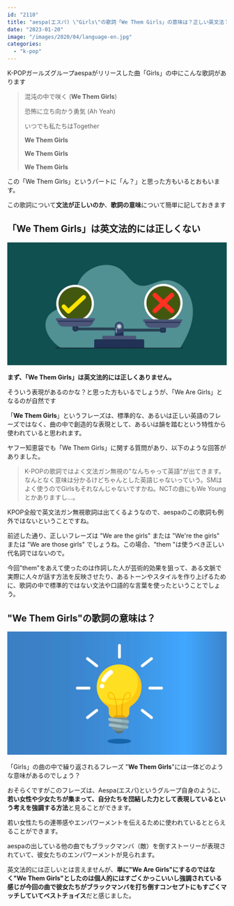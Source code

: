 ```yaml
---
id: "2110"
title: "aespa(エスパ) \"Girls\"の歌詞「We Them Girls」の意味は？正しい英文法？"
date: "2023-01-20"
image: "/images/2020/04/language-en.jpg"
categories: 
  - "k-pop"
---
```


K-POPガールズグループaespaがリリースした曲「Girls」の中にこんな歌詞があります

> 混沌の中で咲く (**We Them Girls**)
> 
> 恐怖に立ち向かう勇気 (Ah Yeah)
> 
> いつでも私たちはTogether
> 
> **We Them Girls**
> 
> **We Them Girls**
> 
> **We Them Girls**

この「We Them Girls」というパートに「ん？」と思った方もいるとおもいます。

この歌詞について**文法が正しいのか**、**歌詞の意味**について簡単に記しておきます

## 「We Them Girls」は英文法的には正しくない

![](/images/2021/11/pro_con.jpg)

**まず、「We Them Girls」は英文法的には正しくありません。**

そういう表現があるのかな？と思った方もいるでしょうが、「We Are Girls」となるのが自然です

「**We Them Girls**」というフレーズは、標準的な、あるいは正しい英語のフレーズではなく、曲の中で創造的な表現として、あるいは韻を踏むという特性から使われていると思われます。

ヤフー知恵袋でも「We Them Girls」に関する質問があり、以下のような回答がありました。

> K-POPの歌詞ではよく文法ガン無視の"なんちゃって英語"が出てきます。 なんとなく意味は分かるけどちゃんとした英語じゃないっていう。SMはよく使うのでGirlsもそれなんじゃないですかね。NCTの曲にもWe Youngとかありますし…。

KPOP全般で英文法ガン無視歌詞は出てくるようなので、aespaのこの歌詞も例外ではないということですね。

前述した通り、正しいフレーズは "We are the girls" または "We're the girls" または "We are those girls" でしょうね。この場合、"them "は使うべき正しい代名詞ではないので。

今回"them"をあえて使ったのは作詞した人が芸術的効果を狙って、ある文脈で実際に人々が話す方法を反映させたり、あるトーンやスタイルを作り上げるために、歌詞の中で標準的ではない文法や口語的な言葉を使ったということでしょう。

## "We Them Girls"の歌詞の意味は？

![](/images/2021/11/idea_coming_up.jpg)

「Girls」の曲の中で繰り返されるフレーズ "**We Them Girls**"には一体どのような意味があるのでしょう？

おそらくですがこのフレーズは、Aespa(エスパ)というグループ自身のように、**若い女性や少女たちが集まって、自分たちを団結した力として表現しているという考えを強調する方法**と見ることができます。

若い女性たちの連帯感やエンパワーメントを伝えるために使われているととらえることができます。

aespaの出している他の曲でもブラックマンバ（敵）を倒すストーリーが表現されていて、彼女たちのエンパワーメントが見られます。

英文法的には正しいとは言えませんが、**単に"We Are Girls"にするのではなく"We Them Girls"としたのは個人的にはすごくかっこいいし強調されている感じが今回の曲で彼女たちがブラックマンバを打ち倒すコンセプトにもすごくマッチしていてベストチョイス**だと感じました。
